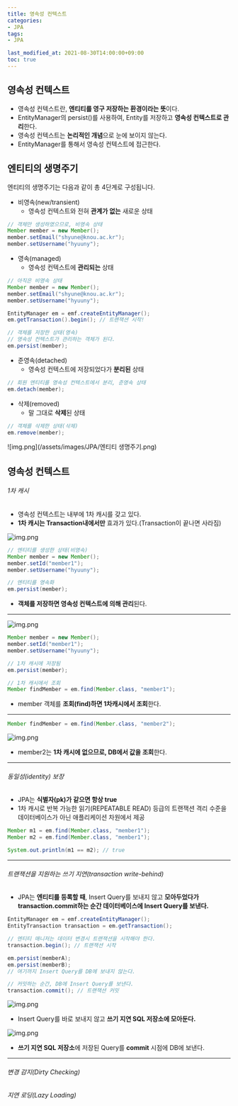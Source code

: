 ```yaml
---
title: 영속성 컨텍스트
categories:
- JPA
tags: 
- JPA

last_modified_at: 2021-08-30T14:00:00+09:00
toc: true
---
```


## 영속성 컨텍스트
- 영속성 컨텍스트란, **엔티티를 영구 저장하는 환경이라는 뜻**이다.
- EntityManager의 persist()를 사용하여, Entity를 저장하고 **영속성 컨텍스트로 관리**한다.
- 영속성 컨텍스트는 **논리적인 개념**으로 눈에 보이지 않는다. 
- EntityManager를 통해서 영속성 컨텍스트에 접근한다.

## 엔티티의 생명주기
엔티티의 생명주기는 다음과 같이 총 4단계로 구성됩니다.

- 비영속(new/transient)
    - 영속성 컨텍스트와 전혀 **관계가 없는** 새로운 상태

```java
// 객체만 생성하였으므로, 비영속 상태
Member member = new Member();
member.setEmail("shyune@knou.ac.kr");
member.setUsername("hyuuny");
```

- 영속(managed)
    - 영속성 컨텍스트에 **관리되는** 상태

```java
// 아직은 비영속 상태
Member member = new Member();
member.setEmail("shyune@knou.ac.kr");
member.setUsername("hyuuny");

EntityManager em = emf.createEntityManager();
em.getTransaction().begin(); // 트랜잭션 시작!

// 객체를 저장한 상태(영속)
// 영속성 컨텍스트가 관리하는 객체가 된다.
em.persist(member);
```

- 준영속(detached)
    - 영속성 컨텍스트에 저장되었다가 **분리된** 상태

```java
// 회원 엔티티를 영속성 컨텍스트에서 분리, 준영속 상태
em.detach(member);
```

- 삭제(removed)
    - 말 그대로 **삭제**된 상태

```java
// 객체를 삭제한 상태(삭제)
em.remove(member);
```


![img.png](/assets/images/JPA/엔티티 생명주기.png)

## 영속성 컨텍스트

###### 1차 캐시
- 영속성 컨텍스트는 내부에 1차 캐시를 갖고 있다.
- **1차 캐시는 Transaction내에서만** 효과가 있다.(Transaction이 끝나면 사라짐)

![img.png](/assets/images/JPA/1차캐시.png)

```java
// 엔티티를 생성한 상태(비영속)
Member member = new Member();
member.setId("member1");
member.setUsername("hyuuny");

// 엔티티를 영속화
em.persist(member);
```   

-  **객체를 저장하면 영속성 컨텍스트에 의해 관리**된다.

* * *

![img.png](/assets/images/JPA/1차캐시-조회1.png)

```java
Member member = new Member();
member.setId("member1");
member.setUsername("hyuuny");

// 1차 캐시에 저장됨
em.persist(member);

// 1차 캐시에서 조회
Member findMember = em.find(Member.class, "member1");
```

- member 객체를 **조회(find)하면 1차캐시에서 조회**한다.

* * *

```java
Member findMember = em.find(Member.class, "member2");
```

![img.png](/assets/images/JPA/1차캐시-조회2.png)

- member2는 **1차 캐시에 없으므로, DB에서 값을 조회**한다.

* * *

###### 동일성(identity) 보장
- JPA는 **식별자(pk)가 같으면 항상 true**
- 1차 캐시로 반복 가능한 읽기(REPEATABLE READ) 등급의 트랜잭션 격리 수준을 데이터베이스가 아닌 애플리케이션 차원에서 제공

```java
Member m1 = em.find(Member.class, "member1");
Member m2 = em.find(Member.class, "member1");

System.out.println(m1 == m2); // true
```
* * *

###### 트랜잭션을 지원하는 쓰기 지연(transaction write-behind)
- JPA는 **엔티티를 등록할 때**, Insert Query를 보내지 않고 **모아두었다가 transaction.commit하는 순간 데이터베이스에 Insert Query를 보낸다.**

```java 
EntityManager em = emf.createEntityManager();
EntityTransaction transaction = em.getTransaction();

// 엔티티 매니저는 데이터 변경시 트랜잭션을 시작해야 한다.
transaction.begin(); // 트랜잭션 시작

em.persist(memberA);
em.persist(memberB);
// 여기까지 Insert Query를 DB에 보내지 않는다.

// 커밋하는 순간, DB에 Insert Query를 보낸다.
transaction.commit(); // 트랜잭션 커밋
```

![img.png](/assets/images/JPA/쓰기지연1.png)
- Insert Query를 바로 보내지 않고 **쓰기 지연 SQL 저장소에 모아둔다.**   

![img.png](/assets/images/JPA/쓰기지연2.png)
- **쓰기 지연 SQL 저장소**에 저장된 Query를 **commit** 시점에 DB에 보낸다.

* * *


###### 변경 감지(Dirty Checking)
###### 지연 로딩(Lazy Loading)





